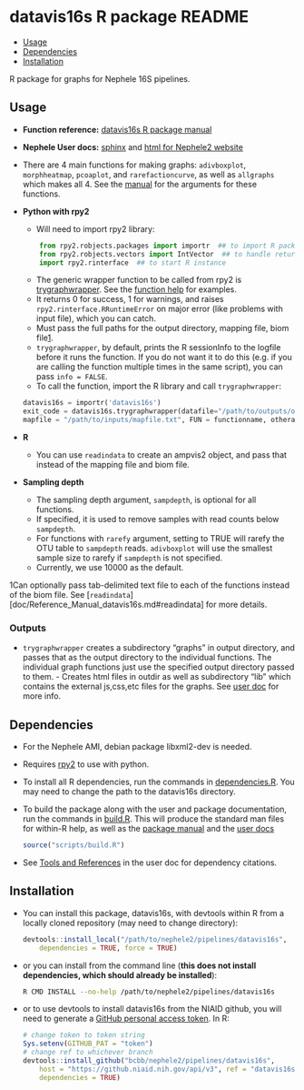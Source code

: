 datavis16s R package README
================

-   [Usage](#usage)
-   [Dependencies](#dependencies)
-   [Installation](#installation)

R package for graphs for Nephele 16S pipelines.

## Usage

-   **Function reference:** [datavis16s R package manual](doc/Reference_Manual_datavis16s.md)
-   **Nephele User docs:** [sphinx](doc/user_doc.rst) and [html for Nephele2 website](https://github.niaid.nih.gov/bcbb/nephele2/blob/master/pipelines/datavis16s/doc/datavis16s_pipeline.html)
-   There are 4 main functions for making graphs: `adivboxplot`, `morphheatmap`, `pcoaplot`, and `rarefactioncurve`, as well as `allgraphs` which makes all 4. See the [manual](doc/Reference_Manual_datavis16s.md) for the arguments for these functions.
-   **Python with rpy2**
    -   Will need to import rpy2 library:

    ``` python
        from rpy2.robjects.packages import importr  ## to import R package
        from rpy2.robjects.vectors import IntVector  ## to handle return values
        import rpy2.rinterface  ## to start R instance
    ```

    -   The generic wrapper function to be called from rpy2 is [trygraphwrapper](doc/Reference_Manual_datavis16s.md#trygraphwrapper). See the [function help](doc/Reference_Manual_datavis16s.md#trygraphwrapper) for examples.
    -   It returns 0 for success, 1 for warnings, and raises `rpy2.rinterface.RRuntimeError` on major error (like problems with input file), which you can catch.
    -   Must pass the full paths for the output directory, mapping file, biom file[1](#fn1).
    -   `trygraphwrapper`, by default, prints the R sessionInfo to the logfile before it runs the function. If you do not want it to do this (e.g. if you are calling the function multiple times in the same script), you can pass `info = FALSE`.
    -   To call the function, import the R library and call `trygraphwrapper`:

    ``` python
    datavis16s = importr('datavis16s')
    exit_code = datavis16s.trygraphwrapper(datafile="/path/to/outputs/out.biom", outdir="/path/to/outputs/", 
    mapfile = "/path/to/inputs/mapfile.txt", FUN = functionname, otherarguments_for_functionname)
    ```

-   **R**
    -   You can use `readindata` to create an ampvis2 object, and pass that instead of the mapping file and biom file.
-   **Sampling depth**
    -   The sampling depth argument, `sampdepth`, is optional for all functions.
    -   If specified, it is used to remove samples with read counts below `sampdepth`.
    -   For functions with `rarefy` argument, setting to TRUE will rarefy the OTU table to `sampdepth` reads. `adivboxplot` will use the smallest sample size to rarefy if `sampdepth` is not specified.
    -   Currently, we use 10000 as the default.

1Can optionally pass tab-delimited text file to each of the functions instead of the biom file. See \[`readindata`\]\[doc/Reference\_Manual\_datavis16s.md\#readindata\] for more details.

### Outputs

-   `trygraphwrapper` creates a subdirectory “graphs” in output directory, and passes that as the output directory to the individual functions. The individual graph functions just use the specified output directory passed to them. - Creates html files in outdir as well as subdirectory “lib” which contains the external js,css,etc files for the graphs. See [user doc](https://github.niaid.nih.gov/bcbb/nephele2/blob/master/pipelines/datavis16s/doc/user_doc.rst) for more info.

## Dependencies

-   For the Nephele AMI, debian package libxml2-dev is needed.

-   Requires [rpy2](https://rpy2.bitbucket.io) to use with python.

-   To install all R dependencies, run the commands in [dependencies.R](scripts/datavis16s_dependencies.R). You may need to change the path to the datavis16s directory.

-   To build the package along with the user and package documentation, run the commands in [build.R](scripts/build.R). This will produce the standard man files for within-R help, as well as the [package manual](doc/Reference_Manual_datavis16s.md) and the [user docs](doc/user_doc.rst)

    ``` r
    source("scripts/build.R")
    ```
- See [Tools and References](doc/user_doc.md#tools-and-references) in the user doc for dependency citations.

## Installation

-   You can install this package, datavis16s, with devtools within R from a locally cloned repository (may need to change directory):

    ``` r
    devtools::install_local("/path/to/nephele2/pipelines/datavis16s", 
        dependencies = TRUE, force = TRUE)
    ```

-   or you can install from the command line (**this does not install dependencies, which should already be installed**):

    ``` bash
    R CMD INSTALL --no-help /path/to/nephele2/pipelines/datavis16s
    ```

-   or to use devtools to install datavis16s from the NIAID github, you will need to generate a [GitHub personal access token](https://help.github.com/articles/creating-a-personal-access-token-for-the-command-line/). In R:

    ``` r
    # change token to token string
    Sys.setenv(GITHUB_PAT = "token")
    # change ref to whichever branch
    devtools::install_github("bcbb/nephele2/pipelines/datavis16s", 
        host = "https://github.niaid.nih.gov/api/v3", ref = "datavis16s", 
        dependencies = TRUE)
    ```
